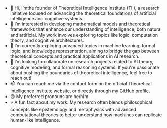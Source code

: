 - 👋 Hi, I’mthe founder of Theoretical Intelligence Institute (TII), a research initiative focused on advancing the theoretical foundations of artificial intelligence and cognitive systems.
- 👀 I’m interested in developing mathematical models and theoretical frameworks that enhance our understanding of intelligence, both natural and artificial. My work involves exploring topics like logic, computation theory, and cognitive architectures.
- 🌱 I’m currently exploring advanced topics in machine learning, formal logic, and knowledge representation, aiming to bridge the gap between theoretical concepts and practical applications in AI research.
- 💞️ I’m looking to collaborate on research projects related to AI theory, cognitive modeling, and formal reasoning systems. If you're passionate about pushing the boundaries of theoretical intelligence, feel free to reach out!
- 📫 You can reach me via the contact form on the official Theoretical Intelligence Institute website, or directly through my GitHub profile.
- 😄 My preferred pronouns are he/him.
- ⚡ A fun fact about my work: My research often blends philosophical concepts like epistemology and metaphysics with advanced computational theories to better understand how machines can replicate human-like intelligence.

<!---
theoretii/theoretii is a ✨ special ✨ repository because its `README.md` (this file) appears on your GitHub profile.
You can click the Preview link to take a look at your changes.
--->

